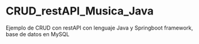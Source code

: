 # CRUD_restAPI_Musica_Java
Ejemplo de CRUD con restAPI con lenguaje Java y Springboot framework, base de datos en MySQL 
